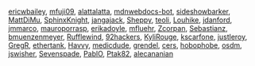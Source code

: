 [ericwbailey](/en-US/profiles/ericwbailey),
[mfuji09](/en-US/profiles/mfuji09),
[alattalatta](/en-US/profiles/alattalatta),
[mdnwebdocs-bot](/en-US/profiles/mdnwebdocs-bot),
[sideshowbarker](/en-US/profiles/sideshowbarker),
[MattDiMu](/en-US/profiles/MattDiMu),
[SphinxKnight](/en-US/profiles/SphinxKnight),
[jangajack](/en-US/profiles/jangajack),
[Sheppy](/en-US/profiles/Sheppy), [teoli](/en-US/profiles/teoli),
[Louhike](/en-US/profiles/Louhike),
[jdanford](/en-US/profiles/jdanford),
[jmmarco](/en-US/profiles/jmmarco),
[mauroporrasp](/en-US/profiles/mauroporrasp),
[erikadoyle](/en-US/profiles/erikadoyle),
[mfluehr](/en-US/profiles/mfluehr), [Zcorpan](/en-US/profiles/Zcorpan),
[Sebastianz](/en-US/profiles/Sebastianz),
[bmuenzenmeyer](/en-US/profiles/bmuenzenmeyer),
[Rufflewind](/en-US/profiles/Rufflewind),
[92hackers](/en-US/profiles/92hackers),
[KyliRouge](/en-US/profiles/KyliRouge),
[kscarfone](/en-US/profiles/kscarfone),
[justleroy](/en-US/profiles/justleroy), [GregR](/en-US/profiles/GregR),
[ethertank](/en-US/profiles/ethertank), [Havvy](/en-US/profiles/Havvy),
[medicdude](/en-US/profiles/medicdude),
[grendel](/en-US/profiles/grendel), [cers](/en-US/profiles/cers),
[hobophobe](/en-US/profiles/hobophobe), [osdm](/en-US/profiles/osdm),
[jswisher](/en-US/profiles/jswisher),
[Sevenspade](/en-US/profiles/Sevenspade),
[PablO](/en-US/profiles/PablO), [Ptak82](/en-US/profiles/Ptak82),
[alecananian](/en-US/profiles/alecananian)
